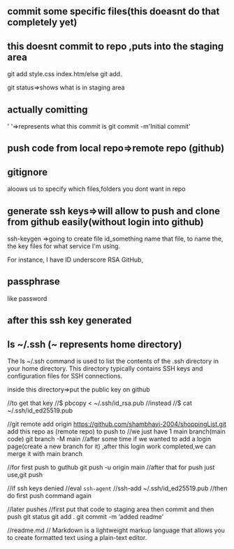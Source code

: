 ## commit some specific files(this doeasnt do that completely yet)

## this doesnt commit to repo ,puts into the staging area

git add style.css index.htm/else
git add.

git status=>shows what is in staging area

## actually comitting

' '=>represents what this commit is
git commit -m'Initial commit'

## push code from local repo=>remote repo (github)

## gitignore

aloows us to specify which files,folders you dont want in repo

## generate ssh keys=>will allow to push and clone from github easily(without login into github)

ssh-keygen
=>going to create file id_something
name that file, to name the, the key files for what service I'm using.

For instance, I have ID underscore RSA GitHub,

## passphrase

like password

## after this ssh key generated

## ls ~/.ssh (~ represents home directory)

The ls ~/.ssh command is used to list the contents of the .ssh directory in your home directory. This directory typically contains SSH keys and configuration files for SSH connections.

inside this directory=>put the public key on github

//to get that key
//$ pbcopy < ~/.ssh/id_rsa.pub
//instead
//$ cat ~/.ssh/id_ed25519.pub

//git remote add origin https://github.com/shambhavi-2004/shoppingList.git
add this repo as (remote repo) to push to
//we just have 1 main branch(main code) git branch -M main
//after some time if we wanted to add a login page(create a new branch for it)
,after this login work completed,we can merge it with main branch

//for first push to guthub git push -u origin main
//after that for push just use,git push

//if ssh keys denied
//eval `ssh-agent`
//ssh-add ~/.ssh/id_ed25519.pub
//then do first push command again

//later pushes
//first put that code to staging area then commit and then push
git status
git add .
git commit -m ‘added readme'

//readme.md
// Markdown is a lightweight markup language that allows you to create formatted text using a plain-text editor.
